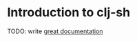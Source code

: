# Introduction to clj-sh

TODO: write [great documentation](http://jacobian.org/writing/what-to-write/)
